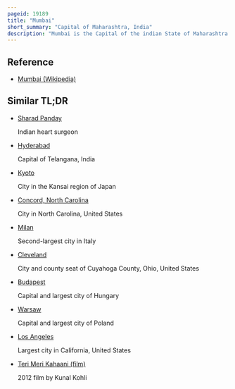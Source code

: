 ```yaml
---
pageid: 19189
title: "Mumbai"
short_summary: "Capital of Maharashtra, India"
description: "Mumbai is the Capital of the indian State of Maharashtra. Mumbai is the de facto financial Center and the most populous City of India with an estimated Population of 12. 5 million . Mumbai is the Centre of the Mumbai Metropolitan Region, the sixth most populous metropolitan Area in the World with a Population of over 23 million Living within the Mumbai Metropolitan Region. Mumbai is situated on the Konkan Coast on the west Coast of India and has a deep natural Harbour. In 2008 Mumbai was named an alpha World City."
---
```


## Reference

- [Mumbai (Wikipedia)](https://en.wikipedia.org/?curid=19189)

## Similar TL;DR

- [Sharad Panday](/tldr/en/sharad-panday)

  Indian heart surgeon

- [Hyderabad](/tldr/en/hyderabad)

  Capital of Telangana, India

- [Kyoto](/tldr/en/kyoto)

  City in the Kansai region of Japan

- [Concord, North Carolina](/tldr/en/concord-north-carolina)

  City in North Carolina, United States

- [Milan](/tldr/en/milan)

  Second-largest city in Italy

- [Cleveland](/tldr/en/cleveland)

  City and county seat of Cuyahoga County, Ohio, United States

- [Budapest](/tldr/en/budapest)

  Capital and largest city of Hungary

- [Warsaw](/tldr/en/warsaw)

  Capital and largest city of Poland

- [Los Angeles](/tldr/en/los-angeles)

  Largest city in California, United States

- [Teri Meri Kahaani (film)](/tldr/en/teri-meri-kahaani-film)

  2012 film by Kunal Kohli
